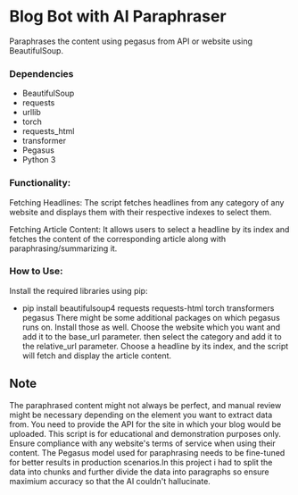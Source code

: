 # Blog Bot with AI Paraphraser
Paraphrases the content using pegasus from API or website using BeautifulSoup.

### Dependencies
- BeautifulSoup
- requests
- urllib
- torch
- requests_html
- transformer
- Pegasus
- Python 3
  
### Functionality:
Fetching Headlines: The script fetches headlines from any category of any website and displays them with their respective indexes to select them.

Fetching Article Content: It allows users to select a headline by its index and fetches the content of the corresponding article along with  paraphrasing/summarizing it.

### How to Use:
Install the required libraries using pip:
- pip install beautifulsoup4 requests requests-html torch transformers pegasus
There might be some additional packages on which pegasus runs on. Install those as well.
Choose the website which you want and add it to the base_url parameter. then select the category and add it to the relative_url parameter.
Choose a headline by its index, and the script will fetch and display the article content.

## Note
The paraphrased content might not always be perfect, and manual review might be necessary depending on the element you want to extract data from.
You need to provide the API for the site in which your blog would be uploaded.
This script is for educational and demonstration purposes only. Ensure compliance with any website's terms of service when using their content.
The Pegasus model used for paraphrasing needs to be fine-tuned for better results in production scenarios.In this project i had to split the data into chunks and further divide the data into paragraphs so ensure maximium accuracy so that the AI couldn't hallucinate.
